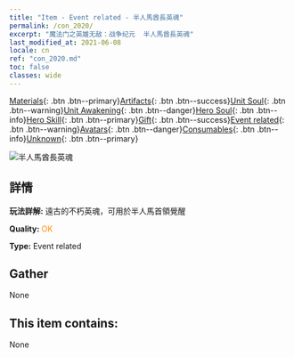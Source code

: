 ```yaml
---
title: "Item - Event related - 半人馬酋長英魂"
permalink: /con_2020/
excerpt: "魔法门之英雄无敌：战争纪元  半人馬酋長英魂"
last_modified_at: 2021-06-08
locale: cn
ref: "con_2020.md"
toc: false
classes: wide
---
```

 [Materials](/ItemsCN/){: .btn .btn--primary}[Artifacts](/ItemsCN/Artifacts/){: .btn .btn--success}[Unit Soul](/ItemsCN/UnitSoul/){: .btn .btn--warning}[Unit Awakening](/ItemsCN/UnitAwakening/){: .btn .btn--danger}[Hero Soul](/ItemsCN/HeroSoul/){: .btn .btn--info}[Hero Skill](/ItemsCN/HeroSkill/){: .btn .btn--primary}[Gift](/ItemsCN/Gift/){: .btn .btn--success}[Event related](/ItemsCN/Events/){: .btn .btn--warning}[Avatars](/ItemsCN/Avatars/){: .btn .btn--danger}[Consumables](/ItemsCN/Consumables/){: .btn .btn--info}[Unknown](/ItemsCN/Unknown/){: .btn .btn--primary}

 ![半人馬酋長英魂](/images/t/juexing_201.png)

## 詳情
 **玩法詳解:** 遠古的不朽英魂，可用於半人馬首領覺醒

 **Quality:** <span style="color: #FF8C00">OK</span>

 **Type:** Event related

## Gather

  None

## This item contains:

  None

